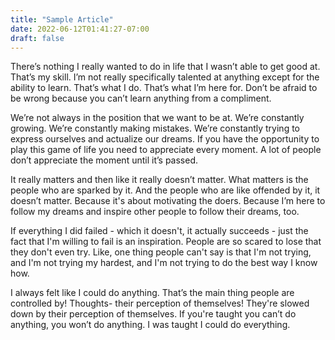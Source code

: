 ```yaml
---
title: "Sample Article"
date: 2022-06-12T01:41:27-07:00
draft: false
---
```


There’s nothing I really wanted to do in life that I wasn’t able to get good at. That’s my skill. I’m not really specifically talented at anything except for the ability to learn. That’s what I do. That’s what I’m here for. Don’t be afraid to be wrong because you can’t learn anything from a compliment.

We’re not always in the position that we want to be at. We’re constantly growing. We’re constantly making mistakes. We’re constantly trying to express ourselves and actualize our dreams. If you have the opportunity to play this game of life you need to appreciate every moment. A lot of people don’t appreciate the moment until it’s passed.

It really matters and then like it really doesn’t matter. What matters is the people who are sparked by it. And the people who are like offended by it, it doesn’t matter. Because it's about motivating the doers. Because I’m here to follow my dreams and inspire other people to follow their dreams, too.

If everything I did failed - which it doesn't, it actually succeeds - just the fact that I'm willing to fail is an inspiration. People are so scared to lose that they don't even try. Like, one thing people can't say is that I'm not trying, and I'm not trying my hardest, and I'm not trying to do the best way I know how.

I always felt like I could do anything. That’s the main thing people are controlled by! Thoughts- their perception of themselves! They're slowed down by their perception of themselves. If you're taught you can’t do anything, you won’t do anything. I was taught I could do everything.
